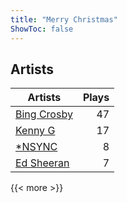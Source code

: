 ```yaml
---
title: "Merry Christmas"
ShowToc: false
---
```


## Artists
Artists | Plays 
----- | -----: 
[Bing Crosby](/artists/bing-crosby-1864) | 47
[Kenny G](/artists/kenny-g-7789) | 17
[*NSYNC](/artists/nsync-31882) | 8
[Ed Sheeran](/artists/ed-sheeran-396790) | 7

{{< more >}}